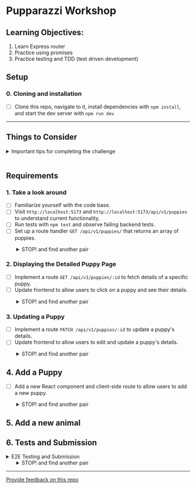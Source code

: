 # Pupparazzi Workshop

## Learning Objectives:
1. Learn Express router
2. Practice using promises
3. Practice testing and TDD (test driven development)

## Setup

### 0. Cloning and installation

- [ ] Clone this repo, navigate to it, install dependencies with `npm install`, and start the dev server with `npm run dev`

---

## Things to Consider

<details>
  <summary>Important tips for completing the challenge</summary>

1. The order of routes is important. When your app is running, the first one that matches will be used.
2. There can only be one server response (`res.send()` or `res.json()`) per request.
3. Make sure to `JSON.parse` and `JSON.stringify` when reading/writing JSON data.
4. Don't forget to handle errors when your promises fail using `try { } catch (e) { }`
5. Check the [node `fs/promises` documentation](https://nodejs.org/api/fs.html#promises-api) for reference.

</details>
<br />

## Requirements

### 1. Take a look around

- [ ] Familiarize yourself with the code base.
- [ ] Visit `http://localhost:5173` and `http://localhost:5173/api/v1/puppies` to understand current functionality.
- [ ] Run tests with `npm test` and observe failing backend tests.
- [ ] Set up a route handler `GET /api/v1/puppies/` that returns an array of puppies.

<details style="padding-left: 2em">
    <summary> STOP! and find another pair</summary>

    - After attempting this stage, stop and find another pair who has reached the same stage. 
      Share your solutions and discuss any challenges faced.
</details>

### 2. Displaying the Detailed Puppy Page

- [ ] Implement a route `GET /api/v1/puppies/:id` to fetch details of a specific puppy.
- [ ] Update frontend to allow users to click on a puppy and see their details.

<details style="padding-left: 2em">
    <summary> STOP! and find another pair</summary>

    - After attempting this stage, stop and find another pair who has reached the same stage. 
      Share your solutions and discuss any challenges faced.
</details>

### 3. Updating a Puppy

- [ ] Implement a route `PATCH /api/v1/puppies/:id` to update a puppy's details.
- [ ] Update frontend to allow users to edit and update a puppy's details.

<details style="padding-left: 2em">
    <summary> STOP! and find another pair</summary>

    - After attempting this stage, stop and find another pair who has reached the same stage. 
      Share your solutions and discuss any challenges faced.
</details>

## 4. Add a Puppy


- [ ] Add a new React component and client-side route to allow users to add a new puppy.

<details style="padding-left: 2em">
    <summary> STOP! and find another pair</summary>

    - After attempting this stage, stop and find another pair who has reached the same stage. 
      Share your solutions and discuss any challenges faced.
</details>

## 5. Add a new animal 

## 6. Tests and Submission

<details>
  <summary>E2E Testing and Submission</summary>

- Run end-to-end tests with playwright.
- Ensure all tests are passing before submission.

Read the [guide on running E2E tests](./doc/end-to-end-testing.md) for details.

</details>

<details style="padding-left: 2em">
    <summary> STOP! and find another pair</summary>

    - After attempting this stage, stop and find another pair who has reached the same stage. 
      Share your solutions and discuss any challenges faced.
</details>

---

[Provide feedback on this repo](https://docs.google.com/forms/d/e/1FAIpQLSfw4FGdWkLwMLlUaNQ8FtP2CTJdGDUv6Xoxrh19zIrJSkvT4Q/viewform?usp=pp_url&entry.1958421517=pupparazzi)

